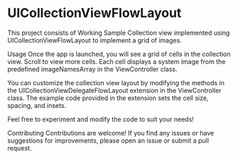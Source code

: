 # UICollectionViewFlowLayout
This project consists of Working Sample Collection view implemented using UICollectionViewFlowLayout to implement a grid of images.

Usage
Once the app is launched, you will see a grid of cells in the collection view. Scroll to view more cells. Each cell displays a system image from the predefined imageNamesArray in the ViewController class.

You can customize the collection view layout by modifying the methods in the UICollectionViewDelegateFlowLayout extension in the ViewController class. The example code provided in the extension sets the cell size, spacing, and insets.

Feel free to experiment and modify the code to suit your needs!

Contributing
Contributions are welcome! If you find any issues or have suggestions for improvements, please open an issue or submit a pull request.

